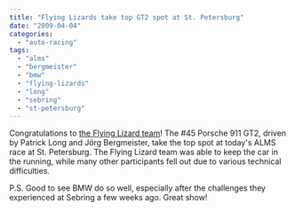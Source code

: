 ```yaml
---
title: "Flying Lizards take top GT2 spot at St. Petersburg"
date: "2009-04-04"
categories: 
  - "auto-racing"
tags: 
  - "alms"
  - "bergmeister"
  - "bmw"
  - "flying-lizards"
  - "long"
  - "sebring"
  - "st-petersburg"
---
```


Congratulations to [the Flying Lizard team](http://www.lizardms.com/)! The #45 Porsche 911 GT2, driven by Patrick Long and Jörg Bergmeister, take the top spot at today's ALMS race at St. Petersburg. The Flying Lizard team was able to keep the car in the running, while many other participants fell out due to various technical difficulties.

P.S. Good to see BMW do so well, especially after the challenges they experienced at Sebring a few weeks ago. Great show!
